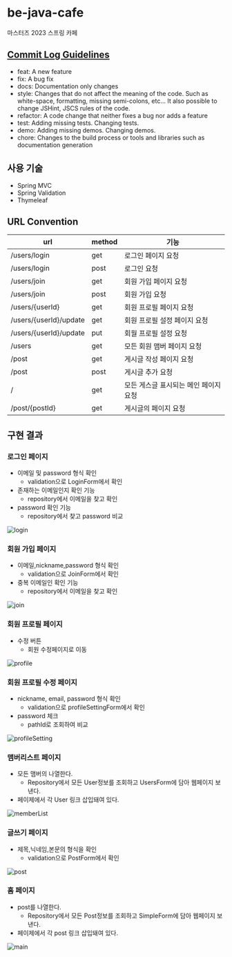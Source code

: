 # be-java-cafe
마스터즈 2023 스프링 카페 

## [Commit Log Guidelines](https://github.com/naver/egjs/wiki/Commit-Log-Guidelines)
- feat: A new feature
- fix: A bug fix
- docs: Documentation only changes
- style: Changes that do not affect the meaning of the code. Such as white-space, formatting, missing semi-colons, etc... It also possible to change JSHint, JSCS rules of the code.
- refactor: A code change that neither fixes a bug nor adds a feature
- test: Adding missing tests. Changing tests.
- demo: Adding missing demos. Changing demos.
- chore: Changes to the build process or tools and libraries such as documentation generation

## 사용 기술
- Spring MVC
- Spring Validation
- Thymeleaf

## URL Convention

| url                    | method | 기능                    |
|------------------------|--------|-----------------------|
| /users/login           | get    | 로그인 페이지 요청            |
| /users/login           | post   | 로그인 요청                |
| /users/join            | get    | 회원 가입 페이지 요청          |
| /users/join            | post   | 회원 가입 요청              |
| /users/{userId}        | get    | 회원 프로필 페이지 요청         |
| /users/{userId}/update | get    | 회원 프로필 설정 페이지 요청      |
| /users/{userId}/update | put    | 회월 프로필 설정 요청          |
| /users                 | get    | 모든 회원 맴버 페이지 요청       |
| /post                  | get    | 게시글 작성 페이지 요청         |
| /post                  | post   | 게시글 추가 요청             |
| /                      | get    | 모든 게스글 표시되는 메인 페이지 요청 |                    
| /post/{postId}         | get    | 게시글의 페이지 요청           |

## 구현 결과
### 로그인 페이지
- 이메일 및 password 형식 확인
    - validation으로 LoginForm에서 확인
- 존재하는 이메일인지 확인 기능
    - repository에서 이메일을 찾고 확인
- password 확인 기능
    - repository에서 찾고 password 비교

![login](https://user-images.githubusercontent.com/99056666/228836810-1df5964b-bb79-4675-b7b0-2e7953123748.gif)

### 회원 가입 페이지
- 이메일,nickname,password 형식 확인
    - validation으로 JoinForm에서 확인
- 중복 이메일인 확인 기능
    - repository에서 이메일을 찾고 확인 
  
![join](https://user-images.githubusercontent.com/99056666/228843592-91a6ebab-da67-458a-8da7-fc97428e26ec.gif)

### 회원 프로필 페이지
- 수정 버튼
    - 회원 수정페이지로 이동 
  
![profile](https://user-images.githubusercontent.com/99056666/228843600-94a0939c-3a06-47ad-b1bc-6ee947a91611.gif)

### 회원 프로필 수정 페이지
- nickname, email, password 형식 확인
    - validation으로 profileSettingForm에서 확인
- password 체크
    - pathId로 조회하여 비교
  
![profileSetting](https://user-images.githubusercontent.com/99056666/228843602-73613089-9669-49cc-9723-c12ddf569bc9.gif)

### 맴버리스트 페이지
- 모든 맴버의 나열한다.
   - Repository에서 모든 User정보를 조회하고 UsersForm에 담아 웹페이지 보낸다.
- 페이제에서 각 User 링크 삽입돼여 있다.

![memberList](https://user-images.githubusercontent.com/99056666/228843598-8d6ee89a-3010-4890-98e4-d3e02a787838.gif)


### 글쓰기 페이지
- 제목,닉네임,본문의 형식을 확인
    - validation으로 PostForm에서 확인

![post](https://user-images.githubusercontent.com/99056666/228844562-f03c4728-fdc1-4245-b2cc-c5e98dbf0f7a.gif)


### 홈 페이지
- post를 나열한다.
  - Repository에서 모든 Post정보를 조회하고 SimpleForm에 담아 웹페이지 보낸다.
- 페이제에서 각 post 링크 삽입돼여 있다.

![main](https://user-images.githubusercontent.com/99056666/228843595-3867aeaa-3dba-4d2e-8e5c-f045a7381ab2.gif)

